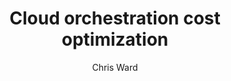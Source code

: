 ---
title: 'Cloud orchestration cost optimization'
publishDate: 2025-04-25T00:00:00.000Z
author: Chris Ward
publication_url: 'https://blog.bacalhau.org/p/cloud-orchestration-cost-optimization'
categories:
  - writing
tags:
  - Cloud
  - Cost Optimization
  - Cloud Native
image: "/src/assets/images/articles/b7f29f87-4dca-4ee0-a7a1-f674fbbcd143_2626x1876.png"
summary: >-
  The move to the cloud promised to save users money and give them insights into their usage and costs.

  However, the opposite happened. A 2025 report from AAG stated that around 82% of respondents found cloud spending challenging. A cloudzero report from 2024 states that more than 20% of respondents had no clear idea of their cloud costs, with reports for large users sometimes consisting of thousands of rows of hard-to-read usage data.
---